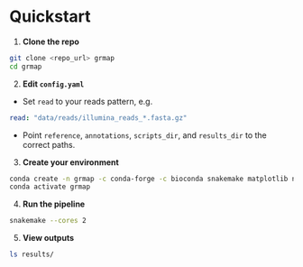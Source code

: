# Quickstart

1. **Clone the repo**   

```bash
git clone <repo_url> grmap
cd grmap
``` 

2. **Edit `config.yaml`**

- Set `read` to your reads pattern, e.g.

```yaml
read: "data/reads/illumina_reads_*.fasta.gz"
```
- Point `reference`, `annotations`, `scripts_dir`, and `results_dir` to the correct paths.

3. **Create your environment**

```bash
conda create -n grmap -c conda-forge -c bioconda snakemake matplotlib numpy=1.26
conda activate grmap
```

4. **Run the pipeline**

```bash
snakemake --cores 2
```

5. **View outputs** 

```bash
ls results/
```
